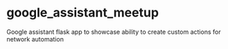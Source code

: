 # google_assistant_meetup
Google assistant flask app to showcase ability to create custom actions for network automation
